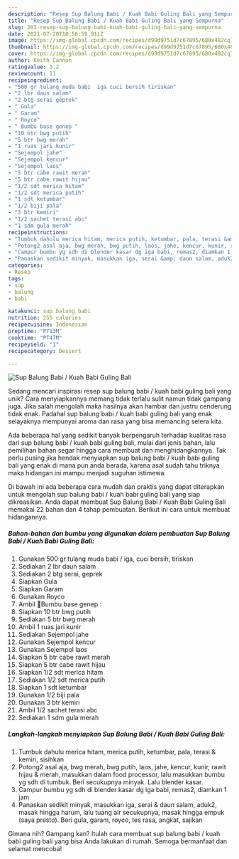 ```yaml
---
description: "Resep Sup Balung Babi / Kuah Babi Guling Bali yang Sempurna"
title: "Resep Sup Balung Babi / Kuah Babi Guling Bali yang Sempurna"
slug: 203-resep-sup-balung-babi-kuah-babi-guling-bali-yang-sempurna
date: 2021-07-20T10:56:59.911Z
image: https://img-global.cpcdn.com/recipes/d99d9751d7c67895/680x482cq70/sup-balung-babi-kuah-babi-guling-bali-foto-resep-utama.jpg
thumbnail: https://img-global.cpcdn.com/recipes/d99d9751d7c67895/680x482cq70/sup-balung-babi-kuah-babi-guling-bali-foto-resep-utama.jpg
cover: https://img-global.cpcdn.com/recipes/d99d9751d7c67895/680x482cq70/sup-balung-babi-kuah-babi-guling-bali-foto-resep-utama.jpg
author: Keith Cannon
ratingvalue: 3.2
reviewcount: 11
recipeingredient:
- "500 gr tulang muda babi  iga cuci bersih tiriskan"
- "2 lbr daun salam"
- "2 btg serai geprek"
- " Gula"
- " Garam"
- " Royco"
- " Bumbu base genep "
- "10 btr bwg putih"
- "5 btr bwg merah"
- "1 ruas jari kunir"
- "Sejempol jahe"
- "Sejempol kencur"
- "Sejempol laos"
- "5 btr cabe rawit merah"
- "5 btr cabe rawit hijau"
- "1/2 sdt merica hitam"
- "1/2 sdt merica putih"
- "1 sdt ketumbar"
- "1/2 biji pala"
- "3 btr kemiri"
- "1/2 sachet terasi abc"
- "1 sdm gula merah"
recipeinstructions:
- "Tumbuk dahulu merica hitam, merica putih, ketumbar, pala, terasi &amp; kemiri, sisihkan"
- "Potong2 asal aja, bwg merah, bwg putih, laos, jahe, kencur, kunir, rawit hijau &amp; merah, masukkan dalam food processor, lalu masukkan bumbu yg sdh di tumbuk. Beri secukupnya minyak. Lalu blender kasar."
- "Campur bumbu yg sdh di blender kasar dg iga babi, remas2, diamkan 1 jam"
- "Panaskan sedikit minyak, masukkan iga, serai &amp; daun salam, aduk2, masak hingga harum, lalu tuang air secukupnya, masak hingga empuk (saya presto). Beri gula, garam, royco, tes rasa, angkat, sajikan"
categories:
- Resep
tags:
- sup
- balung
- babi

katakunci: sup balung babi 
nutrition: 255 calories
recipecuisine: Indonesian
preptime: "PT13M"
cooktime: "PT47M"
recipeyield: "1"
recipecategory: Dessert

---
```



![Sup Balung Babi / Kuah Babi Guling Bali](https://img-global.cpcdn.com/recipes/d99d9751d7c67895/680x482cq70/sup-balung-babi-kuah-babi-guling-bali-foto-resep-utama.jpg)

Sedang mencari inspirasi resep sup balung babi / kuah babi guling bali yang unik? Cara menyiapkannya memang tidak terlalu sulit namun tidak gampang juga. Jika salah mengolah maka hasilnya akan hambar dan justru cenderung tidak enak. Padahal sup balung babi / kuah babi guling bali yang enak selayaknya mempunyai aroma dan rasa yang bisa memancing selera kita.



Ada beberapa hal yang sedikit banyak berpengaruh terhadap kualitas rasa dari sup balung babi / kuah babi guling bali, mulai dari jenis bahan, lalu pemilihan bahan segar hingga cara membuat dan menghidangkannya. Tak perlu pusing jika hendak menyiapkan sup balung babi / kuah babi guling bali yang enak di mana pun anda berada, karena asal sudah tahu triknya maka hidangan ini mampu menjadi suguhan istimewa.


Di bawah ini ada beberapa cara mudah dan praktis yang dapat diterapkan untuk mengolah sup balung babi / kuah babi guling bali yang siap dikreasikan. Anda dapat membuat Sup Balung Babi / Kuah Babi Guling Bali memakai 22 bahan dan 4 tahap pembuatan. Berikut ini cara untuk membuat hidangannya.

<!--inarticleads1-->

##### Bahan-bahan dan bumbu yang digunakan dalam pembuatan Sup Balung Babi / Kuah Babi Guling Bali:

1. Gunakan 500 gr tulang muda babi / iga, cuci bersih, tiriskan
1. Sediakan 2 lbr daun salam
1. Sediakan 2 btg serai, geprek
1. Siapkan  Gula
1. Siapkan  Garam
1. Gunakan  Royco
1. Ambil  🌸Bumbu base genep :
1. Siapkan 10 btr bwg putih
1. Sediakan 5 btr bwg merah
1. Ambil 1 ruas jari kunir
1. Sediakan Sejempol jahe
1. Gunakan Sejempol kencur
1. Gunakan Sejempol laos
1. Siapkan 5 btr cabe rawit merah
1. Siapkan 5 btr cabe rawit hijau
1. Siapkan 1/2 sdt merica hitam
1. Sediakan 1/2 sdt merica putih
1. Siapkan 1 sdt ketumbar
1. Gunakan 1/2 biji pala
1. Gunakan 3 btr kemiri
1. Ambil 1/2 sachet terasi abc
1. Sediakan 1 sdm gula merah




<!--inarticleads2-->

##### Langkah-langkah menyiapkan Sup Balung Babi / Kuah Babi Guling Bali:

1. Tumbuk dahulu merica hitam, merica putih, ketumbar, pala, terasi &amp; kemiri, sisihkan
1. Potong2 asal aja, bwg merah, bwg putih, laos, jahe, kencur, kunir, rawit hijau &amp; merah, masukkan dalam food processor, lalu masukkan bumbu yg sdh di tumbuk. Beri secukupnya minyak. Lalu blender kasar.
1. Campur bumbu yg sdh di blender kasar dg iga babi, remas2, diamkan 1 jam
1. Panaskan sedikit minyak, masukkan iga, serai &amp; daun salam, aduk2, masak hingga harum, lalu tuang air secukupnya, masak hingga empuk (saya presto). Beri gula, garam, royco, tes rasa, angkat, sajikan




Gimana nih? Gampang kan? Itulah cara membuat sup balung babi / kuah babi guling bali yang bisa Anda lakukan di rumah. Semoga bermanfaat dan selamat mencoba!
